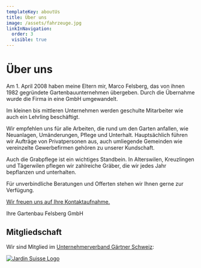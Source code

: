 ```yaml
---
templateKey: aboutUs
title: Über uns
image: /assets/fahrzeuge.jpg
linkInNavigation:
  order: 3
  visible: true
---
```


# Über uns

Am 1. April 2008 haben meine Eltern mir, Marco Felsberg, das von ihnen 1982 gegründete Gartenbauunternehmen übergeben. Durch die Übernahme wurde die Firma in eine GmbH umgewandelt.

Im kleinen bis mittleren Unternehmen werden geschulte Mitarbeiter wie auch ein Lehrling beschäftigt.

Wir empfehlen uns für alle Arbeiten, die rund um den Garten anfallen, wie Neuanlagen, Umänderungen, Pflege und Unterhalt. Hauptsächlich führen wir Aufträge von Privatpersonen aus, auch umliegende Gemeinden wie vereinzelte Gewerbefirmen gehören zu unserer Kundschaft.

Auch die Grabpflege ist ein wichtiges Standbein. In Alterswilen, Kreuzlingen und Tägerwilen pflegen wir zahlreiche Gräber, die wir jedes Jahr bepflanzen und unterhalten.

Für unverbindliche Beratungen und Offerten stehen wir Ihnen gerne zur Verfügung.

[Wir freuen uns auf Ihre Kontaktaufnahme.](/kontakt/)

Ihre Gartenbau Felsberg GmbH

## Mitgliedschaft

Wir sind Mitglied im <a href="https://www.jardinsuisse.ch/" target="_blank" rel="noopener noreferrer">Unternehmerverband Gärtner Schweiz</a>:

<a href="https://www.jardinsuisse.ch/" target="_blank" rel="noopener noreferrer"><img src="/assets/jardin-suisse.jpg" alt="Jardin Suisse Logo" title="Jardin Suisse" /></a>
